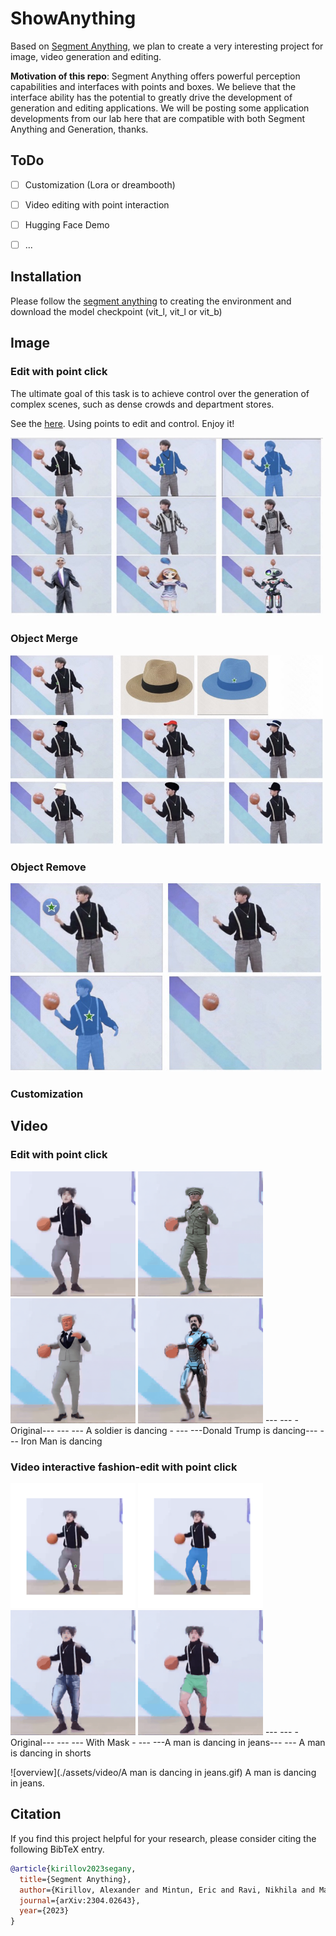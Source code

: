# ShowAnything
Based on [Segment Anything](https://github.com/facebookresearch/segment-anything), we plan to create a very interesting project for image, video generation and editing.

**Motivation of this repo**: Segment Anything offers powerful perception capabilities and interfaces with points and boxes. We believe that the interface ability has the potential to greatly drive the development of generation and editing applications. We will be posting some application developments from our lab here that are compatible with both Segment Anything and Generation, thanks.
 
## ToDo
- [ ] Customization (Lora or dreambooth)
- [ ] Video editing with point interaction
- [ ] Hugging Face Demo
- [ ] ...


## Installation
Please follow the [segment anything](https://github.com/facebookresearch/segment-anything#model-checkpoints) to creating the environment and download the model checkpoint (vit_l, vit_l or vit_b)


## Image

### Edit with point click
The ultimate goal of this task is to achieve control over the generation of complex scenes, such as dense crowds and department stores.

See the [here](https://github.com/showlab/ShowAnything/tree/main/ImageEidt). Using points to edit and control. Enjoy it! 

<img src="./assets/fig1.jpg" width="500"/>


### Object Merge
<img src="./assets/fig2.jpg" width="500"/>

### Object Remove
<img src="./assets/fig3.jpg" width="500"/>

### Customization


## Video

### Edit with point click
<img src="./assets/video/original.gif" width="200" alt=“original”/>  <img src="./assets/video/A soldier is dancing_crop.gif" width="200" />  <img src="./assets/video/Donald Trump is dancing_crop.gif" width="200"/> <img src="./assets/video/Iron Man is dancing_crop.gif" width="200"/>
--- --- - Original--- --- --- A soldier is dancing - --- ---Donald Trump is dancing--- --- Iron Man is dancing


### Video interactive fashion-edit with point click
<img src="./assets/video/seg_02.png" width="200" alt=“original”/>  <img src="./assets/video/seg_02_result.png" width="200" />  <img src="./assets/video/A man is dancing in jeans.gif" width="200"/> <img src="./assets/video/A man is dancing in shorts.gif" width="200"/>
--- --- - Original--- --- --- With Mask - --- ---A man is dancing in jeans--- --- A man is dancing in shorts



![overview](./assets/video/A man is dancing in jeans.gif) A man is dancing in jeans. </div>


## Citation
If you find this project helpful for your research, please consider citing the following BibTeX entry.
```BibTex
@article{kirillov2023segany,
  title={Segment Anything}, 
  author={Kirillov, Alexander and Mintun, Eric and Ravi, Nikhila and Mao, Hanzi and Rolland, Chloe and Gustafson, Laura and Xiao, Tete and Whitehead, Spencer and Berg, Alexander C. and Lo, Wan-Yen and Doll{\'a}r, Piotr and Girshick, Ross},
  journal={arXiv:2304.02643},
  year={2023}
}

```